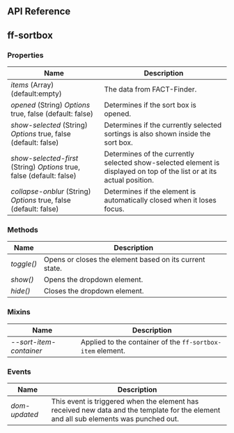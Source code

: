 ## API Reference
## ff-sortbox
### Properties
| Name | Description |
| ---- | ----------- |
|*items* (Array) (default:empty)|The data from FACT-Finder.|
|*opened* (String) *Options* true, false (default: false)| Determines if the sort box is opened.|
|*show-selected* (String) *Options* true, false (default: false)|Determines if the currently selected sortings is also shown inside the sort box.|
|*show-selected-first* (String) *Options* true, false (default: false)| Determines of the currently selected show-selected element is displayed on top of the list or at its actual position.|
|*collapse-onblur* (String) *Options* true, false (default: false)| Determines if the element is automatically closed when it loses focus.|

### Methods
| Name | Description |
| ---- | ----------- |
|*toggle()*| Opens or closes the element based on its current state.|
|*show()*| Opens the dropdown element.|
|*hide()*|  Closes the dropdown element.|

### Mixins
| Name | Description |
| ---- | ----------- |
|*--sort-item-container*|  Applied to the container of the `ff-sortbox-item` element.|

### Events
| Name | Description |
| ---- | ----------- |
|*dom-updated* |  This event is triggered when the element has received new data and the template for the element and all sub elements was punched out.|

